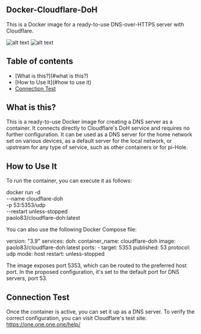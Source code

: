 ## Docker-Cloudflare-DoH
This is a Docker image for a ready-to-use DNS-over-HTTPS server with Cloudflare.

![alt text](https://badgen.net/badge/release/v.1.0/green?) ![alt text](https://badgen.net/badge/platform/Docker/blue?)

## Table of contents
* [What is this?](#what is this?)
* [How to Use It](#how to use it)
* [Connection Test](#connectiontest)

## What is this?
This is a ready-to-use Docker image for creating a DNS server as a container. It connects directly to Cloudflare's DoH service and requires no further configuration. It can be used as a DNS server for the home network set on various devices, as a default server for the local network, or upstream for any type of service, such as other containers or for pi-Hole.

## How to Use It

To run the container, you can execute it as follows:

docker run -d \
  --name cloudflare-doh \
  -p 53:5353/udp \
  --restart unless-stopped \
  paolo83/cloudflare-doh:latest

You can also use the following Docker Compose file:

version: "3.9"
services:
  doh:
    container_name: cloudflare-doh
    image: paolo83/cloudflare-doh:latest
    ports:
      - target: 5353
        published: 53
        protocol: udp
        mode: host
    restart: unless-stopped

The image exposes port 5353, which can be routed to the preferred host port. In the proposed configuration, it's set to the default port for DNS servers, port 53.

## Connection Test

Once the container is active, you can set it up as a DNS server.
To verify the correct configuration, you can visit Cloudflare's test site: https://one.one.one.one/help/
